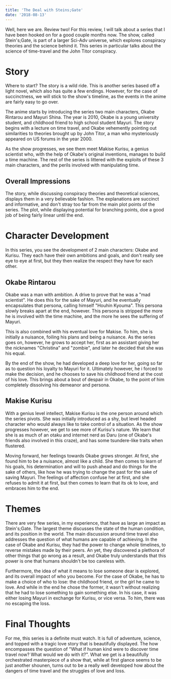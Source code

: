 ```yaml
---
title: 'The Deal with Steins;Gate'
date: '2018-08-13'
---
```

Well, here we are. Review two! For this review, I will talk about a series that I have been hooked on for a good couple months now. The show, called Stein's;Gate, is part of a larger Sci-Adv universe, which explores conspiracy theories and the science behind it. This series in particular talks about the science of time-travel and the John Titor conspiracy.

# Story
Where to start? The story is a wild ride. This is another series based off a light novel, which also has quite a few endings. However, for the case of succinctness, we will stick to the show's timeline, as the events in the anime are fairly easy to go over.

The anime starts by introducing the series two main characters, Okabe Rintarou and Mayuri Shina. The year is 2010, Okabe is a young university student, and childhood friend to high school student Mayuri. The story begins with a lecture on time travel, and Okabe vehemently pointing out similarities to theories brought up by John Titor, a man who mysteriously appeared on US forums in the year 2000.

As the show progresses, we see them meet Makise Kurisu, a genius scientist who, with the help of Okabe's original inventions, manages to build a time machine. The rest of the series is littered with the exploits of these 3 main characters, and the perils involved with manipulating time.

## Overall Impressions
The story, while discussing conspiracy theories and theoretical sciences, displays them in a very believable fashion. The explanations are succinct and informative, and don't stray too far from the main plot points of the series. The plot, while displaying potential for branching points, doe a good job of being fairly linear until the end.

# Character Development
In this series, you see the development of 2 main characters: Okabe and Kurisu. They each have their own ambitions and goals, and don't really see eye to eye at first, but they then realize the respect they have for each other.

## Okabe Rintarou
Okabe was a man with ambition. A drive to prove that he was a "mad scientist". He does this for the sake of Mayuri, and he eventually encapsulates that persona, calling himself "Houhin Kyouma". This persona slowly breaks apart at the end, however. This persona is stripped the more he is involved with the time machine, and the more he sees the suffering of Mayuri.

This is also combined with his eventual love for Makise. To him, she is initially a nuisance, foiling his plans and being a nuisance. As the series goes on, however, he grows to accept her, first as an assistant giving her the nicknames "Christina" and "zombie", and later he decided that she was his equal.

By the end of the show, he had developed a deep love for her, going so far as to question his loyalty to Mayuri for it. Ultimately however, he i forced to make the decision, and he chooses to save his childhood friend at the cost of his love. This brings about a bout of despair in Okabe, to the point of him completely dissolving his demeanor and persona.

## Makise Kurisu
With a genius level intellect, Makise Kurisu is the one person around which the series pivots. She was initially introduced as a shy, but level headed character who would always like to take control of a situation. As the show progresses however, we get to see more of Kurisu's nature. We learn that she is as much of an otaku and internet nerd as Daru (one of Okabe's friends also involved in this craze), and has some tsundere-like traits when flustered.

Moving forward, her feelings towards Okabe grows stronger. At first, she found him to be a nuisance, almost like a child. She then comes to learn of his goals, his determination and will to push ahead and do things for the sake of others, like how he was trying to change the past for the sake of saving Mayuri. The feelings of affection confuse her at first, and she refuses to admit it at first, but then comes to learn that its ok to love, and embraces him to the end.

# Themes
There are very few series, in my experience, that have as large an impact as Stein's;Gate. The largest theme discusses the state of the human condition, and its position in the world. The main discussion around time travel also addresses the question of what humans are capable of achieving. In the case of Okabe and Kurisu, they had the power to change whole timelines, to reverse mistakes made by their peers. An yet, they discovered a plethora of other things that go wrong as a result, and Okabe truly understands that this power is one that humans shouldn't be too careless with.

Furthermore, the idea of what it means to lose someone dear is explored, and its overall impact of who you become. For the case of Okabe, he has to make a choice of who to lose: the childhood friend, or the girl he came to love. And while in the end he chose the former, it wasn't without realizing that he had to lose something to gain something else. In his case, it was either losing Mayuri in exchange for Kurisu, or vice versa. To him, there was no escaping the loss.

# Final Thoughts
For me, this series is a definite must watch. It is full of adventure, science, and topped with a tragic love story that is beautifully displayed. The how encompasses the question of "What if human kind were to discover time travel now? What would we do with it?". What we get is a beautifully orchestrated masterpiece of a show that, while at first glance seems to be just another shounen, turns out to be a really well developed how about the dangers of time travel and the struggles of love and loss.